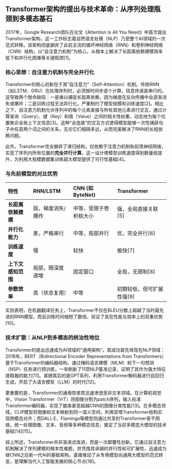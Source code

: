 ## Transformer架构的提出与技术革命：从序列处理瓶颈到多模态基石

2017年，Google Research团队在论文《Attention Is All You Need》中首次提出Transformer架构，这一工作标志着自然语言处理（NLP）乃至整个AI领域的一次范式转移。该架构彻底摒弃了此前主流的循环神经网络（RNN）和卷积神经网络（CNN）结构，以“自注意力机制”为核心，从根本上解决了长距离依赖建模效率低下和并行化困难等关键瓶颈[1]。

### 核心思想：自注意力机制与完全并行化

Transformer的核心创新在于其“自注意力”（Self-Attention）机制。传统RNN（如LSTM、GRU）在处理序列时，必须按时间步逐个计算，信息传递是串行的。这导致两个致命缺陷：一是难以捕捉长距离依赖，因为梯度在反向传播中会逐渐消失或爆炸；二是训练过程无法并行化，严重制约了模型规模和训练速度[2]。相比之下，自注意力机制允许序列中的每个元素直接与所有其他元素进行交互，通过计算查询（Query）、键（Key）和值（Value）之间的相关性权重，动态地为每个位置聚合全局上下文信息[3]。这种“全连接”的交互方式使得模型能够一次性捕获句子中任意两个词之间的关系，无论它们相隔多远，从而完美解决了RNN的长程依赖问题。

此外，Transformer完全摒弃了递归结构，仅依赖于注意力机制和前馈神经网络，实现了序列内所有位置的**完全并行计算**。这一设计使模型训练速度得到数量级提升，为利用大规模数据集训练超大模型提供了可行性基础[4]。

### 与先前模型的对比优势

| 特性 | RNN/LSTM | CNN (如ByteNet) | Transformer |
| :--- | :--- | :--- | :--- |
| **长距离依赖建模** | 弱，梯度消失/爆炸 | 中等，受限于卷积核大小 | 强，全局直接关联[5] |
| **并行化能力** | 差，严格串行 | 中等，局部并行 | 优，完全并行[6] |
| **训练速度** | 慢 | 较快 | 极快[7] |
| **上下文感知范围** | 局部，随深度递增 | 固定窗口 | 全局，无限制[8] |
| **参数效率** | 高（状态复用） | 中等 | 初期较低，但可扩展性强[9] |

实验表明，在机器翻译任务上，Transformer不仅在BLEU分数上超越了当时最先进的RNN模型，而且训练时间缩短了数倍，验证了其在性能与效率上的双重优势[10]。

### 技术扩散：从NLP到多模态的统治性地位

Transformer的提出迅速成为AI领域的“通用架构”。其成功首先体现在NLP领域：2018年，BERT（Bidirectional Encoder Representations from Transformers）基于Transformer的编码器结构，通过掩码语言建模（MLM）和下一句预测（NSP）任务进行预训练，一举刷新了11项NLP基准记录，证明了其作为强大特征提取器的能力[11]。紧随其后的是GPT系列，利用Transformer解码器进行自回归生成，开启了大语言模型（LLM）的时代[12]。

更重要的是，Transformer的通用性使其迅速渗透至非文本领域。在计算机视觉中，Vision Transformer（ViT）将图像分割为patch序列，输入标准Transformer编码器，实现了媲美甚至超越CNN的图像分类性能[13]。在多模态领域，CLIP模型将图像和文本映射到同一语义空间，利用双塔Transformer结构实现跨模态对齐；而DALL·E、Flamingo等模型则通过共享的Transformer骨干网络，统一处理图像、文本、音频等多种模态信息，奠定了当前多模态大模型的技术基础[14][15]。

综上所述，Transformer并非渐进式改进，而是一次颠覆性创新。它通过自注意力机制解决了序列建模的根本性难题，并凭借其卓越的并行性和可扩展性，迅速成为继CNN之后新一代AI的基础架构，直接推动了从专用模型向通用大模型的范式转变，是理解当代人工智能发展的核心节点[16]。